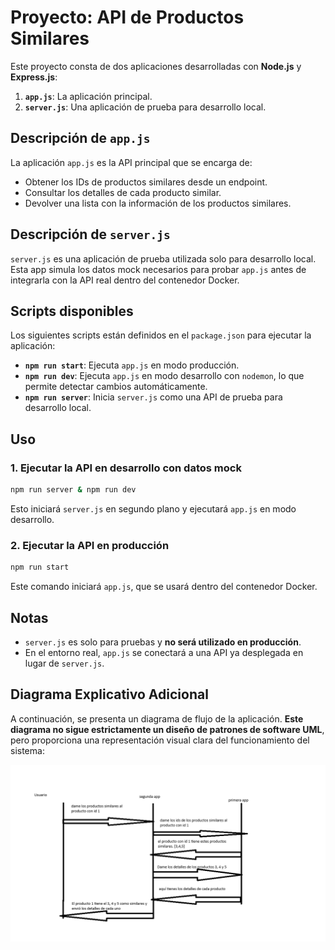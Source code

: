 # Proyecto: API de Productos Similares

Este proyecto consta de dos aplicaciones desarrolladas con **Node.js** y **Express.js**:

1. **`app.js`**: La aplicación principal.
2. **`server.js`**: Una aplicación de prueba para desarrollo local.

## Descripción de `app.js`
La aplicación `app.js` es la API principal que se encarga de:
- Obtener los IDs de productos similares desde un endpoint.
- Consultar los detalles de cada producto similar.
- Devolver una lista con la información de los productos similares.

## Descripción de `server.js`
`server.js` es una aplicación de prueba utilizada solo para desarrollo local. Esta app simula los datos mock necesarios para probar `app.js` antes de integrarla con la API real dentro del contenedor Docker.

## Scripts disponibles
Los siguientes scripts están definidos en el `package.json` para ejecutar la aplicación:

- **`npm run start`**: Ejecuta `app.js` en modo producción.
- **`npm run dev`**: Ejecuta `app.js` en modo desarrollo con `nodemon`, lo que permite detectar cambios automáticamente.
- **`npm run server`**: Inicia `server.js` como una API de prueba para desarrollo local.

## Uso
### 1. Ejecutar la API en desarrollo con datos mock
```sh
npm run server & npm run dev
```
Esto iniciará `server.js` en segundo plano y ejecutará `app.js` en modo desarrollo.

### 2. Ejecutar la API en producción
```sh
npm run start
```
Este comando iniciará `app.js`, que se usará dentro del contenedor Docker.

## Notas
- `server.js` es solo para pruebas y **no será utilizado en producción**.
- En el entorno real, `app.js` se conectará a una API ya desplegada en lugar de `server.js`.

## Diagrama Explicativo Adicional

A continuación, se presenta un diagrama de flujo de la aplicación. **Este diagrama no sigue estrictamente un diseño de patrones de software UML**, pero proporciona una representación visual clara del funcionamiento del sistema:

![Diagrama de flujo de la API](/diagrama%20_use-case.png)

